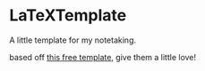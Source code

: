 # LaTeXTemplate
A little template for my notetaking.

based off [this free template](https://es.overleaf.com/latex/templates/bbe-book-template/fwpskzwntkvh), give them a little love!
